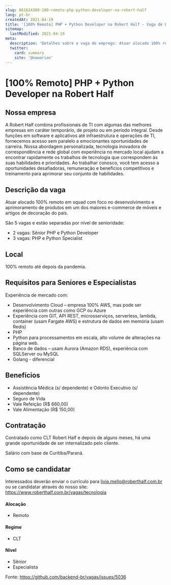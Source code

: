 ```yaml
---
slug: 861624380-100-remoto-php-python-developer-na-robert-half
lang: pt-br
createdAt: 2021-04-19
title: '[100% Remoto] PHP + Python Developer na Robert Half - Vaga de Emprego'
sitemap:
  lastModified: 2021-04-19
meta:
  description: 'Detalhes sobre a vaga de emprego: Atuar alocado 100% remoto em squad com foco no desenvolvimento e aprimoramento de produtos em um dos maiores e-commerce de móveis e artigos de decoração do país. São 5 vagas e estão separadas por nível de senioridade: - 2 vagas: Sênior PHP e Python Developer - 3 vagas: PHP e Python Specialist'
  twitter:
    card: summary
    site: '@nawarian'
---
```


# [100% Remoto] PHP + Python Developer na Robert Half

## Nossa empresa

A Robert Half combina profissionais de TI com algumas das melhores empresas em caráter temporário, de projeto ou em período integral. Desde funções em software e aplicativos até infraestrutura e operações de TI, fornecemos acesso sem paralelo a emocionantes oportunidades de carreira. Nossa abordagem personalizada, tecnologia inovadora de correspondência e rede global com experiência no mercado local ajudam a encontrar rapidamente os trabalhos de tecnologia que correspondem às suas habilidades e prioridades. Ao trabalhar conosco, você tem acesso a oportunidades desafiadoras, remuneração e benefícios competitivos e treinamento para aprimorar seu conjunto de habilidades.

## Descrição da vaga
 
Atuar alocado 100% remoto em squad com foco no desenvolvimento e aprimoramento de produtos em um dos maiores e-commerce de móveis e artigos de decoração do país.

São 5 vagas e estão separadas por nível de senioridade:

-  2 vagas: Sênior PHP e Python Developer 
-  3 vagas: PHP e Python Specialist 

## Local

100% remoto até depois da pandemia.

## Requisitos para Seniores e Especialistas

Experiência de mercado com:
- Desenvolvimento Cloud – empresa 100% AWS, mas pode ser experiência com outras como GCP ou Azure
- Experiência com GIT, API REST, microsserviços, serverless, lambda, container (usam Fargate AWS) e estrutura de dados em memória (usam Redis)
- PHP 
- Python para processamentos em escala, alto volume de alterações na página web.
- Banco de dados – usam Aurora (Amazon RDS), experiência com SQLServer ou MySQL
- Golang - diferencial 

## Benefícios

- Assistência Médica (s/ dependente) e Odonto Executivo (s/ dependente)
- Seguro de Vida
- Vale Refeição (R$ 660,00)
- Vale Alimentação (R$ 150,00)

## Contratação

Contratado como CLT Robert Half e depois de alguns meses, há uma grande oportunidade de ser internalizado pelo cliente.

Salário com base de Curitiba/Paraná.

## Como se candidatar

Interessados deverão enviar o currículo para livia.mello@roberthalf.com.br ou se candidatar através do nosso site: https://www.roberthalf.com.br/vagas/tecnologia

#### Alocação
- Remoto

#### Regime
- CLT

#### Nível
- Sênior
- Especialista



Fonte: https://github.com/backend-br/vagas/issues/5036